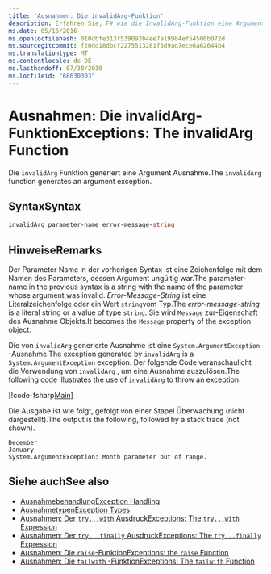 ```yaml
---
title: 'Ausnahmen: Die invalidArg-Funktion'
description: Erfahren Sie, F# wie die InvalidArg-Funktion eine Argument Ausnahme generiert.
ms.date: 05/16/2016
ms.openlocfilehash: 010dbfe313f539093b4ee7a19984ef54500b072d
ms.sourcegitcommit: f20dd18dbcf2275513281f5d9ad7ece6a62644b4
ms.translationtype: MT
ms.contentlocale: de-DE
ms.lasthandoff: 07/30/2019
ms.locfileid: "68630303"
---
```

# <a name="exceptions-the-invalidarg-function"></a><span data-ttu-id="61354-103">Ausnahmen: Die invalidArg-Funktion</span><span class="sxs-lookup"><span data-stu-id="61354-103">Exceptions: The invalidArg Function</span></span>

<span data-ttu-id="61354-104">Die `invalidArg` Funktion generiert eine Argument Ausnahme.</span><span class="sxs-lookup"><span data-stu-id="61354-104">The `invalidArg` function generates an argument exception.</span></span>

## <a name="syntax"></a><span data-ttu-id="61354-105">Syntax</span><span class="sxs-lookup"><span data-stu-id="61354-105">Syntax</span></span>

```fsharp
invalidArg parameter-name error-message-string
```

## <a name="remarks"></a><span data-ttu-id="61354-106">Hinweise</span><span class="sxs-lookup"><span data-stu-id="61354-106">Remarks</span></span>

<span data-ttu-id="61354-107">Der Parameter Name in der vorherigen Syntax ist eine Zeichenfolge mit dem Namen des Parameters, dessen Argument ungültig war.</span><span class="sxs-lookup"><span data-stu-id="61354-107">The parameter-name in the previous syntax is a string with the name of the parameter whose argument was invalid.</span></span> <span data-ttu-id="61354-108">*Error-Message-String* ist eine Literalzeichenfolge oder ein Wert `string`vom Typ.</span><span class="sxs-lookup"><span data-stu-id="61354-108">The *error-message-string* is a literal string or a value of type `string`.</span></span> <span data-ttu-id="61354-109">Sie wird `Message` zur-Eigenschaft des Ausnahme Objekts.</span><span class="sxs-lookup"><span data-stu-id="61354-109">It becomes the `Message` property of the exception object.</span></span>

<span data-ttu-id="61354-110">Die von `invalidArg` generierte Ausnahme ist eine `System.ArgumentException` -Ausnahme.</span><span class="sxs-lookup"><span data-stu-id="61354-110">The exception generated by `invalidArg` is a `System.ArgumentException` exception.</span></span> <span data-ttu-id="61354-111">Der folgende Code veranschaulicht die Verwendung von `invalidArg` , um eine Ausnahme auszulösen.</span><span class="sxs-lookup"><span data-stu-id="61354-111">The following code illustrates the use of `invalidArg` to throw an exception.</span></span>

[!code-fsharp[Main](~/samples/snippets/fsharp/lang-ref-2/snippet6101.fs)]

<span data-ttu-id="61354-112">Die Ausgabe ist wie folgt, gefolgt von einer Stapel Überwachung (nicht dargestellt).</span><span class="sxs-lookup"><span data-stu-id="61354-112">The output is the following, followed by a stack trace (not shown).</span></span>

```
December
January
System.ArgumentException: Month parameter out of range.
```

## <a name="see-also"></a><span data-ttu-id="61354-113">Siehe auch</span><span class="sxs-lookup"><span data-stu-id="61354-113">See also</span></span>

- [<span data-ttu-id="61354-114">Ausnahmebehandlung</span><span class="sxs-lookup"><span data-stu-id="61354-114">Exception Handling</span></span>](index.md)
- [<span data-ttu-id="61354-115">Ausnahmetypen</span><span class="sxs-lookup"><span data-stu-id="61354-115">Exception Types</span></span>](exception-types.md)
- [<span data-ttu-id="61354-116">Ausnahmen: Der `try...with` Ausdruck</span><span class="sxs-lookup"><span data-stu-id="61354-116">Exceptions: The `try...with` Expression</span></span>](the-try-with-expression.md)
- [<span data-ttu-id="61354-117">Ausnahmen: Der `try...finally` Ausdruck</span><span class="sxs-lookup"><span data-stu-id="61354-117">Exceptions: The `try...finally` Expression</span></span>](the-try-finally-expression.md)
- [<span data-ttu-id="61354-118">Ausnahmen: Die `raise`-Funktion</span><span class="sxs-lookup"><span data-stu-id="61354-118">Exceptions: the `raise` Function</span></span>](the-raise-function.md)
- [<span data-ttu-id="61354-119">Ausnahmen: Die `failwith` -Funktion</span><span class="sxs-lookup"><span data-stu-id="61354-119">Exceptions: The `failwith` Function</span></span>](the-failwith-function.md)
